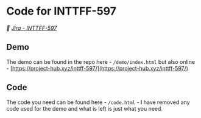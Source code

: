 # Code for INTTFF-597

_🔗 [Jira - INTTFF-597](https://tickets.intelliflo.com/browse/INTTFF-597)_

## Demo
The demo can be found in the repo here - `/demo/index.html` but also
online - [https://project-hub.xyz/inttff-597/](https://project-hub.xyz/inttff-597/)

## Code
The code you need can be found here - `/code.html` - I have removed any code used for the
demo and what is left is just what you need.
